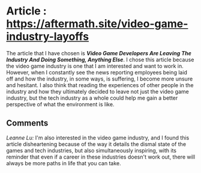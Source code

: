 # Article : https://aftermath.site/video-game-industry-layoffs

The article that I have chosen is ***Video Game Developers Are Leaving The Industry And Doing Something, Anything Else***. I chose this article because the video game industry is one that I am interested and want to work in. However, when I constantly see the news reporting employees being laid off and how the industry, in some ways, is suffering, I become more unsure and hesitant. I also think that reading the experiences of other people in the industry and how they ultimately decided to leave not just the video game industry, but the tech industry as a whole could help me gain a better perspective of what the environment is like. 

## Comments

*Leanne Lu:* I'm also interested in the video game industry, and I found this article disheartening because of the way it details the dismal state of the games and tech industries, but also simultaneously inspiring, with its reminder that even if a career in these industries doesn't work out, there will always be more paths in life that you can take.